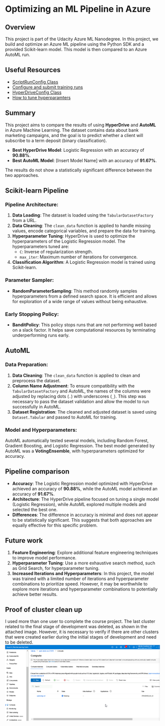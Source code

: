 # Optimizing an ML Pipeline in Azure

## Overview
This project is part of the Udacity Azure ML Nanodegree.
In this project, we build and optimize an Azure ML pipeline using the Python SDK and a provided Scikit-learn model.
This model is then compared to an Azure AutoML run.

## Useful Resources
- [ScriptRunConfig Class](https://docs.microsoft.com/en-us/python/api/azureml-core/azureml.core.scriptrunconfig?view=azure-ml-py)
- [Configure and submit training runs](https://docs.microsoft.com/en-us/azure/machine-learning/how-to-set-up-training-targets)
- [HyperDriveConfig Class](https://docs.microsoft.com/en-us/python/api/azureml-train-core/azureml.train.hyperdrive.hyperdriveconfig?view=azure-ml-py)
- [How to tune hyperparamters](https://docs.microsoft.com/en-us/azure/machine-learning/how-to-tune-hyperparameters)


## Summary
This project aims to compare the results of using **HyperDrive** and **AutoML** in Azure Machine Learning. The dataset contains data about bank marketing campaigns, and the goal is to predict whether a client will subscribe to a term deposit (binary classification).

- **Best HyperDrive Model**: Logistic Regression with an accuracy of **90.88%**.
- **Best AutoML Model**: [Insert Model Name] with an accuracy of **91.67%**.

The results do not show a statistically significant difference between the two approaches.

## Scikit-learn Pipeline
### Pipeline Architecture:
1. **Data Loading**: The dataset is loaded using the `TabularDatasetFactory` from a URL.
2. **Data Cleaning**: The `clean_data` function is applied to handle missing values, encode categorical variables, and prepare the data for training.
3. **Hyperparameter Tuning**: HyperDrive is used to optimize the hyperparameters of the Logistic Regression model. The hyperparameters tuned are:
   - `C`: Inverse of regularization strength.
   - `max_iter`: Maximum number of iterations for convergence.
4. **Classification Algorithm**: A Logistic Regression model is trained using Scikit-learn.

### Parameter Sampler:
- **RandomParameterSampling**: This method randomly samples hyperparameters from a defined search space. It is efficient and allows for exploration of a wide range of values without being exhaustive.

### Early Stopping Policy:
- **BanditPolicy**: This policy stops runs that are not performing well based on a slack factor. It helps save computational resources by terminating underperforming runs early.

## AutoML
### Data Preparation:
1. **Data Cleaning**: The `clean_data` function is applied to clean and preprocess the dataset.
2. **Column Name Adjustment**: To ensure compatibility with the `TabularDatasetFactory` and AutoML, the names of the columns were adjusted by replacing dots (`.`) with underscores (`_`). This step was necessary to pass the dataset validation and allow the model to run successfully in AutoML.
3. **Dataset Registration**: The cleaned and adjusted dataset is saved using `Dataset.Tabular` and passed to AutoML for training.
### Model and Hyperparameters:
AutoML automatically tested several models, including Random Forest, Gradient Boosting, and Logistic Regression. The best model generated by AutoML was a **VotingEnsemble**, with hyperparameters optimized for accuracy.

## Pipeline comparison
- **Accuracy**: The Logistic Regression model optimized with HyperDrive achieved an accuracy of **90.88%**, while the AutoML model achieved an accuracy of **91.67%**.
- **Architecture**: The HyperDrive pipeline focused on tuning a single model (Logistic Regression), while AutoML explored multiple models and selected the best one.
- **Differences**: The difference in accuracy is minimal and does not appear to be statistically significant. This suggests that both approaches are equally effective for this specific problem.

## Future work
1. **Feature Engineering**: Explore additional feature engineering techniques to improve model performance.
2. **Hyperparameter Tuning**: Use a more exhaustive search method, such as Grid Search, for hyperparameter tuning.
4. **Increased Iterations and Hyperparameters**: In this project, the model was trained with a limited number of iterations and hyperparameter combinations to prioritize speed. However, it may be worthwhile to explore more iterations and hyperparameter combinations to potentially achieve better results.

## Proof of cluster clean up
I used more than one user to complete the course project. The last cluster related to the final stage of development was deleted, as shown in the attached image. However, it is necessary to verify if there are other clusters that were created earlier during the initial stages of development and need to be deleted.
![Cluster Deletion](deleting_cluster.png)
